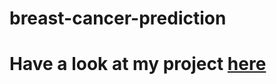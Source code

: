 # breast-cancer-prediction
# Have a look at my project [here](https://github.com/sulagna206/breast-cancer-prediction/breast_cancer.ipynb)
